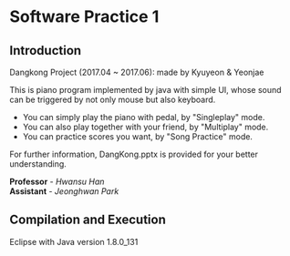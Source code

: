 # Software Practice 1

## Introduction
Dangkong Project (2017.04 ~ 2017.06): made by Kyuyeon & Yeonjae

This is piano program implemented by java with simple UI, whose sound can be triggered by not only mouse but also keyboard.
- You can simply play the piano with pedal, by "Singleplay" mode.
- You can also play together with your friend, by "Multiplay" mode.
- You can practice scores you want, by "Song Practice" mode.

For further information, DangKong.pptx is provided for your better understanding.

**Professor** - *Hwansu Han*<br>
**Assistant** - *Jeonghwan Park*

## Compilation and Execution
Eclipse with Java version 1.8.0_131
